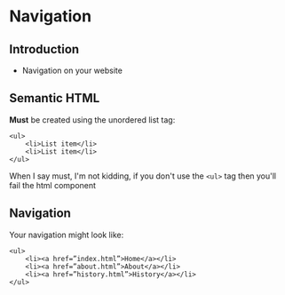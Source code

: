 # Navigation



## Introduction

-   Navigation on your website



## Semantic HTML

**Must** be created using the unordered list tag:

```
<ul>
    <li>List item</li>
    <li>List item</li>
</ul>
```



When I say must, I'm not kidding, if you don't use the `<ul>` tag then you'll fail the html component



## Navigation

Your navigation might look like:

```
<ul>
    <li><a href=”index.html”>Home</a></li>
    <li><a href=”about.html”>About</a></li>	
    <li><a href=”history.html”>History</a></li>
</ul>
```
